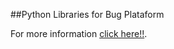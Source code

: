 ##Python Libraries for Bug Plataform 

For more information [click here!!](http://irvinocanto.blogspot.com/2013/03/new-python-libraries-for-bug.html "Title").


